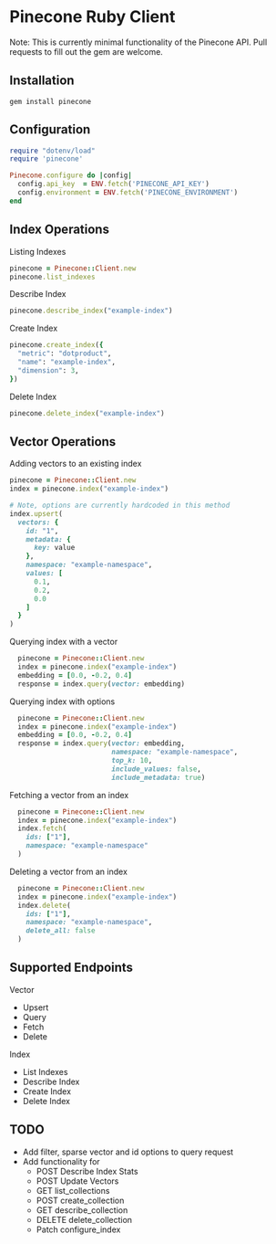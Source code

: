 # Pinecone Ruby Client

Note: This is currently minimal functionality of the Pinecone API. Pull requests to fill out the gem are welcome.

## Installation

`gem install pinecone`

## Configuration

```ruby
require "dotenv/load"
require 'pinecone'

Pinecone.configure do |config|
  config.api_key  = ENV.fetch('PINECONE_API_KEY')
  config.environment = ENV.fetch('PINECONE_ENVIRONMENT')
end
```

## Index Operations

Listing Indexes
```ruby
pinecone = Pinecone::Client.new
pinecone.list_indexes
```

Describe Index
```ruby
pinecone.describe_index("example-index")
```

Create Index
```ruby
pinecone.create_index({
  "metric": "dotproduct",
  "name": "example-index",
  "dimension": 3,
})
```

Delete Index
```ruby
pinecone.delete_index("example-index")
```

## Vector Operations

Adding vectors to an existing index
```ruby
pinecone = Pinecone::Client.new
index = pinecone.index("example-index")

# Note, options are currently hardcoded in this method
index.upsert(
  vectors: {
    id: "1",
    metadata: {
      key: value
    },
    namespace: "example-namespace",
    values: [
      0.1,
      0.2,
      0.0
    ]
  }
)
```

Querying index with a vector
```ruby
  pinecone = Pinecone::Client.new
  index = pinecone.index("example-index")
  embedding = [0.0, -0.2, 0.4]
  response = index.query(vector: embedding)
```

Querying index with options
```ruby
  pinecone = Pinecone::Client.new
  index = pinecone.index("example-index")
  embedding = [0.0, -0.2, 0.4]
  response = index.query(vector: embedding, 
                         namespace: "example-namespace",
                         top_k: 10,
                         include_values: false,
                         include_metadata: true)
```

Fetching a vector from an index
```ruby
  pinecone = Pinecone::Client.new
  index = pinecone.index("example-index")
  index.fetch(
    ids: ["1"], 
    namespace: "example-namespace"
  )
```

Deleting a vector from an index
```ruby
  pinecone = Pinecone::Client.new
  index = pinecone.index("example-index")
  index.delete(
    ids: ["1"], 
    namespace: "example-namespace", 
    delete_all: false
  )
```

## Supported Endpoints

Vector 

- Upsert
- Query
- Fetch
- Delete

Index

- List Indexes
- Describe Index
- Create Index
- Delete Index

## TODO

- Add filter, sparse vector and id options to query request
- Add functionality for
  - POST Describe Index Stats
  - POST Update Vectors
  - GET list_collections
  - POST create_collection
  - GET describe_collection
  - DELETE delete_collection
  - Patch configure_index
